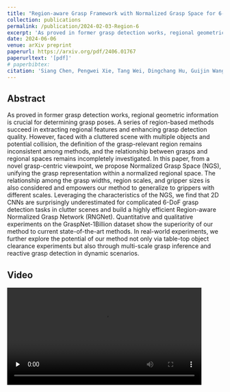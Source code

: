 ```yaml
---
title: "Region-aware Grasp Framework with Normalized Grasp Space for 6-DoF Grasping in Cluttered Scene"
collection: publications
permalink: /publication/2024-02-03-Region-6
excerpt: 'As proved in former grasp detection works, regional geometric information is crucial for determining grasp poses. A series of region-based methods succeed in extracting regional features and enhancing grasp detection quality. ...'
date: 2024-06-06
venue: arXiv preprint
paperurl: https://arxiv.org/pdf/2406.01767
paperurltext: '[pdf]'
# paperbibtex: 
citation: 'Siang Chen, Pengwei Xie, Tang Wei, Dingchang Hu, Guijin Wang. (2024). Region-aware Framework with Normalized Grasp Space for 6-DoF Grasping in Cluttered Scene.'
---
```

## Abstract

As proved in former grasp detection works, regional geometric information is crucial for determining grasp poses. A series of region-based methods succeed in extracting regional features and enhancing grasp detection quality. However, faced with a cluttered scene with multiple objects and potential collision, the definition of the grasp-relevant region remains inconsistent among methods, and the relationship between grasps and regional spaces remains incompletely investigated. In this paper, from a novel grasp-centric viewpoint, we propose Normalized Grasp Space (NGS), unifying the grasp representation within a normalized regional space. The relationship among the grasp widths, region scales, and gripper sizes is also considered and empowers our method to generalize to grippers with different scales. Leveraging the characteristics of the NGS, we find that 2D CNNs are surprisingly underestimated for complicated 6-DoF grasp detection tasks in clutter scenes and build a highly efficient Region-aware Normalized Grasp Network (RNGNet). Quantitative and qualitative experiments on the GraspNet-1Billion dataset show the superiority of our method to current state-of-the-art methods. In real-world experiments, we further explore the potential of our method not only via table-top object clearance experiments but also through multi-scale grasp inference and reactive grasp detection in dynamic scenarios.


## Video

<video id="video" width="90%" controls="" preload="none">
      <source id="mp4" src="https://cloud.tsinghua.edu.cn/f/037bd8131b644f60bb01/?dl=1" type="video/mp4">
</videos>